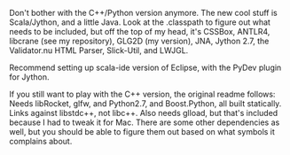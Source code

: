 Don't bother with the C++/Python version anymore. The new cool stuff is Scala/Jython, and a little Java. Look at the .classpath to figure out what needs to be included, but off the top of my head, it's CSSBox, ANTLR4, libcrane (see my repository), GLG2D (my version), JNA, Jython 2.7, the Validator.nu HTML Parser, Slick-Util, and LWJGL. 

Recommend setting up scala-ide version of Eclipse, with the PyDev plugin for Jython.



If you still want to play with the C++ version, the original readme follows:
Needs libRocket, glfw, and Python2.7, and Boost.Python, all built statically. Links against libstdc++, not libc++. Also needs glload, but that's included because I had to tweak it for Mac. There are some other dependencies as well, but you should be able to figure them out based on what symbols it complains about. 

